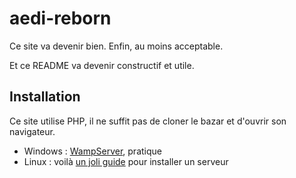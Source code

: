 # aedi-reborn
Ce site va devenir bien. Enfin, au moins acceptable.

Et ce README va devenir constructif et utile.

## Installation

Ce site utilise PHP, il ne suffit pas de cloner le bazar et d'ouvrir son navigateur.

 - Windows : [WampServer](http://www.wampserver.com/), pratique
 - Linux : voilà [un joli guide](https://www.digitalocean.com/community/tutorials/how-to-install-linux-apache-mysql-php-lamp-stack-on-ubuntu) pour installer un serveur



